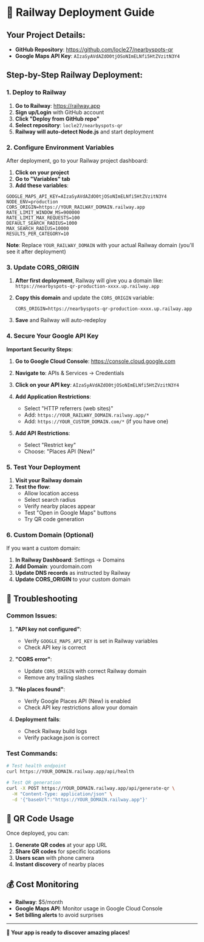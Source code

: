 # 🚀 Railway Deployment Guide

## Your Project Details:
- **GitHub Repository**: https://github.com/locle27/nearbyspots-qr
- **Google Maps API Key**: `AIzaSyAVdAZdO0tjOSoNImELNfi5HtZVzitN3Y4`

## Step-by-Step Railway Deployment:

### 1. Deploy to Railway

1. **Go to Railway**: https://railway.app
2. **Sign up/Login** with GitHub account
3. **Click "Deploy from GitHub repo"**
4. **Select repository**: `locle27/nearbyspots-qr`
5. **Railway will auto-detect Node.js** and start deployment

### 2. Configure Environment Variables

After deployment, go to your Railway project dashboard:

1. **Click on your project**
2. **Go to "Variables" tab**
3. **Add these variables**:

```env
GOOGLE_MAPS_API_KEY=AIzaSyAVdAZdO0tjOSoNImELNfi5HtZVzitN3Y4
NODE_ENV=production
CORS_ORIGIN=https://YOUR_RAILWAY_DOMAIN.railway.app
RATE_LIMIT_WINDOW_MS=900000
RATE_LIMIT_MAX_REQUESTS=100
DEFAULT_SEARCH_RADIUS=1000
MAX_SEARCH_RADIUS=10000
RESULTS_PER_CATEGORY=10
```

**Note**: Replace `YOUR_RAILWAY_DOMAIN` with your actual Railway domain (you'll see it after deployment)

### 3. Update CORS_ORIGIN

1. **After first deployment**, Railway will give you a domain like:
   `https://nearbyspots-qr-production-xxxx.up.railway.app`

2. **Copy this domain** and update the `CORS_ORIGIN` variable:
   ```
   CORS_ORIGIN=https://nearbyspots-qr-production-xxxx.up.railway.app
   ```

3. **Save** and Railway will auto-redeploy

### 4. Secure Your Google API Key

**Important Security Steps**:

1. **Go to Google Cloud Console**: https://console.cloud.google.com
2. **Navigate to**: APIs & Services → Credentials
3. **Click on your API key**: `AIzaSyAVdAZdO0tjOSoNImELNfi5HtZVzitN3Y4`
4. **Add Application Restrictions**:
   - Select "HTTP referrers (web sites)"
   - Add: `https://YOUR_RAILWAY_DOMAIN.railway.app/*`
   - Add: `https://YOUR_CUSTOM_DOMAIN.com/*` (if you have one)

5. **Add API Restrictions**:
   - Select "Restrict key"
   - Choose: "Places API (New)"

### 5. Test Your Deployment

1. **Visit your Railway domain**
2. **Test the flow**:
   - Allow location access
   - Select search radius
   - Verify nearby places appear
   - Test "Open in Google Maps" buttons
   - Try QR code generation

### 6. Custom Domain (Optional)

If you want a custom domain:

1. **In Railway Dashboard**: Settings → Domains
2. **Add Domain**: yourdomain.com
3. **Update DNS records** as instructed by Railway
4. **Update CORS_ORIGIN** to your custom domain

## 🔧 Troubleshooting

### Common Issues:

1. **"API key not configured"**:
   - Verify `GOOGLE_MAPS_API_KEY` is set in Railway variables
   - Check API key is correct

2. **"CORS error"**:
   - Update `CORS_ORIGIN` with correct Railway domain
   - Remove any trailing slashes

3. **"No places found"**:
   - Verify Google Places API (New) is enabled
   - Check API key restrictions allow your domain

4. **Deployment fails**:
   - Check Railway build logs
   - Verify package.json is correct

### Test Commands:

```bash
# Test health endpoint
curl https://YOUR_DOMAIN.railway.app/api/health

# Test QR generation
curl -X POST https://YOUR_DOMAIN.railway.app/api/generate-qr \
  -H "Content-Type: application/json" \
  -d '{"baseUrl":"https://YOUR_DOMAIN.railway.app"}'
```

## 📱 QR Code Usage

Once deployed, you can:

1. **Generate QR codes** at your app URL
2. **Share QR codes** for specific locations
3. **Users scan** with phone camera
4. **Instant discovery** of nearby places

## 💰 Cost Monitoring

- **Railway**: $5/month
- **Google Maps API**: Monitor usage in Google Cloud Console
- **Set billing alerts** to avoid surprises

---

**🎉 Your app is ready to discover amazing places!**